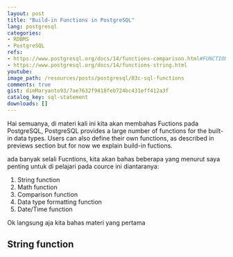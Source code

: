 ```yaml
---
layout: post
title: "Build-in Functions in PostgreSQL"
lang: postgresql
categories:
- RDBMS
- PostgreSQL
refs: 
- https://www.postgresql.org/docs/14/functions-comparison.html#FUNCTIONS-COMPARISON-FUNC-TABLE
- https://www.postgresql.org/docs/14/functions-string.html
youtube: 
image_path: /resources/posts/postgresql/03c-sql-functions
comments: true
gist: dimMaryanto93/7ae7632f9418feb724bc431eff412a3f
catalog_key: sql-statement
downloads: []
---
```


Hai semuanya, di materi kali ini kita akan membahas Fuctions pada PostgreSQL, PostgreSQL provides a large number of functions for the built-in data types. Users can also define their own functions, as described in previews section but for now we explain build-in fuctions. 

ada banyak selali Fucntions, kita akan bahas beberapa yang menurut saya penting untuk di pelajari pada cource ini diantaranya:

1. String function
2. Math function
3. Comparison function
4. Data type formatting function
5. Date/Time function

Ok langsung aja kita bahas materi yang pertama

## String function

